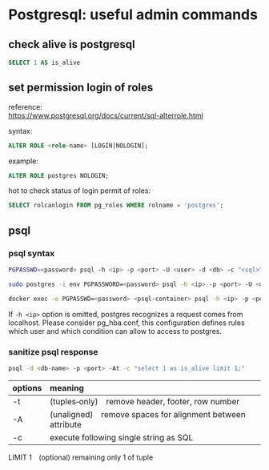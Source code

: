 # Postgresql: useful admin commands

## check alive is postgresql

```sql
SELECT 1 AS is_alive
```

## set permission login of roles

reference:  
<https://www.postgresql.org/docs/current/sql-alterrole.html>

syntax:

```sql
ALTER ROLE <role-name> [LOGIN|NOLOGIN];
```

example:

```sql
ALTER ROLE postgres NOLOGIN;
```

hot to check status of login permit of roles:
```sql
SELECT rolcanlogin FROM pg_roles WHERE rolname = 'postgres';
```

## psql

### psql syntax

```bash
PGPASSWD=<password> psql -h <ip> -p <port> -U <user> -d <db> -c "<sql>"
```

```bash
sudo postgres -i env PGPASSWORD=<password> psql -h <ip> -p <port> -U <user> -d <db> -c "<sql>"
```

```bash
docker exec -e PGPASSWD=<password> <psql-container> psql -h <ip> -p <port> -U <user> -d <db> -c "<sql>"
```

If `-h <ip>` option is omitted, postgres recognizes a request comes from localhost.
Please consider pg_hba.conf, this configuration defines rules which user and which condition can allow to access to postgres.

### sanitize psql response

```bash
psql -d <db-name> -p <port> -At -c "select 1 as is_alive limit 1;"
```

|options|meaning|
|:---|:---|
|-t|(tuples‑only) remove header, footer, row number|
|-A|(unaligned) remove spaces for alignment between attribute|
|-c|execute following single string as SQL|

LIMIT 1 (optional) remaining only 1 of tuple
